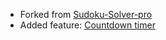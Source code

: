 * Forked from [Sudoku-Solver-pro](https://github.com/Nisheet-Patel/Sudoku-Solver-Pro)
* Added feature: [Countdown timer](https://github.com/vydlt/Sudoku-Solver-Pro/blob/main/src/gui/function/timer.py) 
